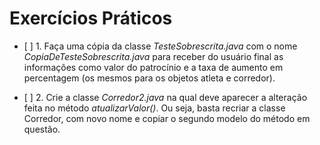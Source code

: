 # Exercícios Práticos

- \[ ] 1. Faça uma cópia da classe *TesteSobrescrita.java* com o nome *CopiaDeTesteSobrescrita.java*
   para receber do usuário final as informações como valor do patrocínio e a taxa de aumento em
   percentagem (os mesmos para os objetos atleta e corredor).




- \[ ] 2. Crie a classe *Corredor2.java* na qual deve aparecer a alteração feita no método
   *atualizarValor()*. Ou seja, basta recriar a classe Corredor, com novo nome e copiar o segundo
   modelo do método em questão.
